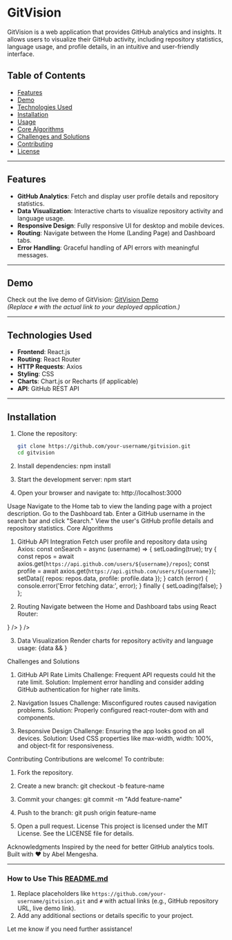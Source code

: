 # GitVision

GitVision is a web application that provides GitHub analytics and insights. It allows users to visualize their GitHub activity, including repository statistics, language usage, and profile details, in an intuitive and user-friendly interface.

## Table of Contents
- [Features](#features)
- [Demo](#demo)
- [Technologies Used](#technologies-used)
- [Installation](#installation)
- [Usage](#usage)
- [Core Algorithms](#core-algorithms)
- [Challenges and Solutions](#challenges-and-solutions)
- [Contributing](#contributing)
- [License](#license)

---

## Features
- **GitHub Analytics**: Fetch and display user profile details and repository statistics.
- **Data Visualization**: Interactive charts to visualize repository activity and language usage.
- **Responsive Design**: Fully responsive UI for desktop and mobile devices.
- **Routing**: Navigate between the Home (Landing Page) and Dashboard tabs.
- **Error Handling**: Graceful handling of API errors with meaningful messages.

---

## Demo
Check out the live demo of GitVision: [GitVision Demo](#)  
*(Replace `#` with the actual link to your deployed application.)*

---

## Technologies Used
- **Frontend**: React.js
- **Routing**: React Router
- **HTTP Requests**: Axios
- **Styling**: CSS
- **Charts**: Chart.js or Recharts (if applicable)
- **API**: GitHub REST API

---

## Installation

1. Clone the repository:
   ```bash
   git clone https://github.com/your-username/gitvision.git
   cd gitvision

2. Install dependencies:
npm install

3. Start the development server:
npm start

4. Open your browser and navigate to:
http://localhost:3000

Usage
Navigate to the Home tab to view the landing page with a project description.
Go to the Dashboard tab.
Enter a GitHub username in the search bar and click "Search."
View the user's GitHub profile details and repository statistics.
Core Algorithms
1. GitHub API Integration
Fetch user profile and repository data using Axios:
const onSearch = async (username) => {
  setLoading(true);
  try {
    const repos = await axios.get(`https://api.github.com/users/${username}/repos`);
    const profile = await axios.get(`https://api.github.com/users/${username}`);
    setData({ repos: repos.data, profile: profile.data });
  } catch (error) {
    console.error('Error fetching data:', error);
  } finally {
    setLoading(false);
  }
};

2. Routing
Navigate between the Home and Dashboard tabs using React Router:
<Router>
  <Routes>
    <Route path="/" element={<LandingPage />} />
    <Route path="/dashboard" element={<Dashboard />} />
  </Routes>
</Router>

3. Data Visualization
Render charts for repository activity and language usage:
{data && <Charts data={data} />}

Challenges and Solutions
1. GitHub API Rate Limits
Challenge: Frequent API requests could hit the rate limit.
Solution: Implement error handling and consider adding GitHub authentication for higher rate limits.
2. Navigation Issues
Challenge: Misconfigured routes caused navigation problems.
Solution: Properly configured react-router-dom with <Routes> and <Link> components.

3. Responsive Design
Challenge: Ensuring the app looks good on all devices.
Solution: Used CSS properties like max-width, width: 100%, and object-fit for responsiveness.

Contributing
Contributions are welcome! To contribute:

1. Fork the repository.
2. Create a new branch:
git checkout -b feature-name

3. Commit your changes:
git commit -m "Add feature-name"

4. Push to the branch:
git push origin feature-name

5. Open a pull request.
License
This project is licensed under the MIT License. See the LICENSE file for details.

Acknowledgments
Inspired by the need for better GitHub analytics tools.
Built with ❤️ by Abel Mengesha.


---

### How to Use This [README.md](http://_vscodecontentref_/1)
1. Replace placeholders like `https://github.com/your-username/gitvision.git` and `#` with actual links (e.g., GitHub repository URL, live demo link).
2. Add any additional sections or details specific to your project.

Let me know if you need further assistance!